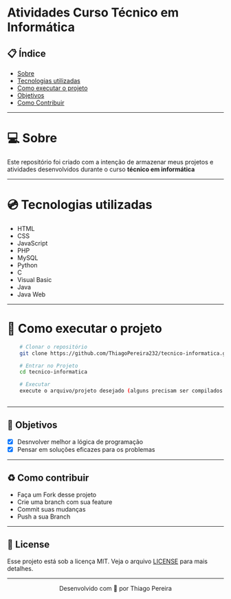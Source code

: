 # Atividades Curso Técnico em Informática

## :clipboard: Índice
- [Sobre](#sobre)
- [Tecnologias utilizadas](#tecnologias-utilizadas)
- [Como executar o projeto](#como-executar-o-projeto)
- [Objetivos](#objetivos)
- [Como Contribuir](#contribuir)

---

<a id="sobre">

# :computer: Sobre

Este repositório foi criado com a intenção de armazenar meus projetos e atividades desenvolvidos durante o curso **técnico em informática** 

---

<a id="tecnologias-utilizadas">

# :cd: Tecnologias utilizadas

- HTML 
- CSS 
- JavaScript
- PHP
- MySQL
- Python
- C
- Visual Basic
- Java
- Java Web

---

<a id="como-executar-o-projeto">

# :floppy_disk: Como executar o projeto

```bash
    # Clonar o repositório
    git clone https://github.com/ThiagoPereira232/tecnico-informatica.git

    # Entrar no Projeto
    cd tecnico-informatica

    # Executar
    execute o arquivo/projeto desejado (alguns precisam ser compilados antes)
    
```

---

<a id="objetivos"></a>

## :rocket: Objetivos

- [X] Desnvolver melhor a lógica de programação
- [X] Pensar em soluções eficazes para os problemas

---

<a id="contribuir"></a>

## :recycle: Como contribuir

- Faça um Fork desse projeto
- Crie uma branch com sua feature
- Commit suas mudanças
- Push a sua Branch

---

<a id="license"><a>

## :memo: License

Esse projeto está sob a licença MIT. Veja o arquivo [LICENSE](LICENSE) para mais detalhes.

---

<p align="center">
    Desenvolvido com 💜 por Thiago Pereira
</p>
